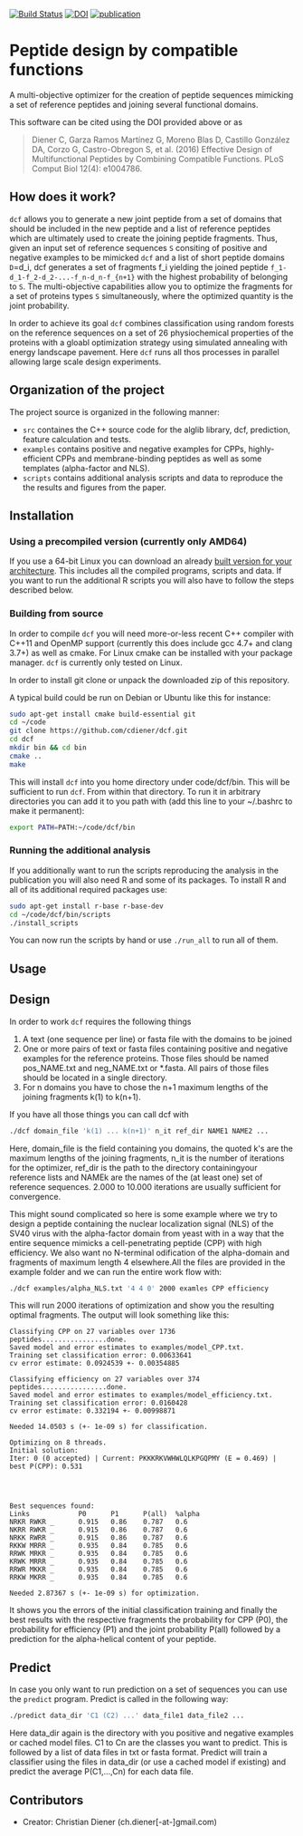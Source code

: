 [![Build Status](https://travis-ci.org/cdiener/dcf.svg?branch=master)](https://travis-ci.org/cdiener/dcf)
[![DOI](https://zenodo.org/badge/18088/cdiener/dcf.svg)](https://zenodo.org/badge/latestdoi/18088/cdiener/dcf)
[![publication](https://img.shields.io/badge/paper-10.1371%2Fjournal.pcbi.1004786-brightgreen.svg)](http://dx.doi.org/10.1371/journal.pcbi.1004786)


Peptide design by compatible functions
======================================

A multi-objective optimizer for the creation of peptide sequences mimicking
a set of reference peptides and joining several functional domains.

This software can be cited using the DOI provided above or as

> Diener C, Garza Ramos Martínez G, Moreno Blas D, Castillo González DA, Corzo G, Castro-Obregon S, et al. (2016) 
> Effective Design of Multifunctional Peptides by Combining Compatible Functions. 
> PLoS Comput Biol 12(4): e1004786. 


How does it work?
-----------------

`dcf` allows you to generate a new joint peptide from a set of domains that
should be included in the new peptide and a list of reference peptides which are
ultimately used to create the joining peptide fragments. Thus, given an input set
of reference sequences `S` consiting of positive and negative examples to be mimicked
`dcf` and a list of short peptide domains `D`=d_i, dcf generates a set of fragments f_i
yielding the joined peptide `f_1-d_1-f_2-d_2-...-f_n-d_n-f_{n+1}` with the 
highest probability of belonging to `S`. The multi-objective capabilities allow you 
to optimize the fragments for a set of proteins types `S` simultaneously, where
the optimized quantity is the joint probability.

In order to achieve its goal `dcf` combines classification using random forests 
on the reference sequences on a set of 26 physiochemical properties of the proteins 
with a gloabl optimization strategy using simulated annealing with energy landscape
pavement. Here `dcf` runs all thos processes in parallel allowing large scale
design experiments.

Organization of the project
---------------------------

The project source is organized in the following manner:
- `src` containes the C++ source code for the alglib library, dcf, prediction,
   feature calculation and tests.
- `examples` contains positive and negative examples for CPPs, highly-efficient
   CPPs and membrane-binding peptides as well as some templates (alpha-factor 
   and NLS).
- `scripts` contains additional analysis scripts and data to reproduce the
  the results and figures from the paper.


Installation
------------

### Using a precompiled version (currently only AMD64)

If you use a 64-bit Linux you can download an already [built version for your
architecture](https://github.com/cdiener/dcf/releases). This includes all the
compiled programs, scripts and data. If you want to run the additional
R scripts you will also have to follow the steps described below.

### Building from source

In order to compile `dcf` you will need more-or-less recent C++ compiler with 
C++11 and OpenMP support (currently this does include gcc 4.7+ and clang 3.7+) 
as well as cmake. For Linux cmake can be installed with your package manager. 
`dcf` is currently only tested on Linux.

In order to install git clone or unpack the downloaded zip of this repository.

A typical build could be run on Debian or Ubuntu like this for instance:

```bash
sudo apt-get install cmake build-essential git
cd ~/code
git clone https://github.com/cdiener/dcf.git 
cd dcf
mkdir bin && cd bin
cmake ..
make
```

This will install `dcf` into you home directory under code/dcf/bin. This will
be sufficient to run `dcf`. From within that directory. To run it in arbitrary 
directories you can add it to you path with (add this line to your 
~/.bashrc to make it permanent):

```bash
export PATH=PATH:~/code/dcf/bin
``` 

### Running the additional analysis

If you additionally want to run the scripts reproducing
the analysis in the publication you will also need R and some of its packages.
To install R and all of its additional required packages use:

```bash
sudo apt-get install r-base r-base-dev
cd ~/code/dcf/bin/scripts
./install_scripts
```

You can now run the scripts by hand or use `./run_all` to run all of them.

Usage
-----

## Design

In order to work `dcf` requires the following things

1. A text (one sequence per line) or fasta file with the domains to be joined
2. One or more pairs of text or fasta files containing positive and negative 
   examples for the reference proteins. Those files should be named pos_NAME.txt
   and neg_NAME.txt or *.fasta. All pairs of those files should be located in a
   single directory.
3. For n domains you have to chose the n+1 maximum lengths of the joining 
   fragments k(1) to k(n+1).

If you have all those things you can call dcf with
```bash
./dcf domain_file 'k(1) ... k(n+1)' n_it ref_dir NAME1 NAME2 ...
``` 

Here, domain_file is the field containing you domains, the quoted k's are the 
maximum lengths of the joining fragments, n_it is the number of iterations for 
the optimizer, ref_dir is the path to the directory containingyour reference 
lists and NAMEk are the names of the (at least one) set of reference sequences. 
2.000 to 10.000 iterations are usually sufficient for convergence. 

This might sound complicated so here is some example where we try to design a peptide 
containing the nuclear localization signal (NLS) of the SV40 virus with the 
alpha-factor domain from yeast with in a way that the entire sequence mimicks a 
cell-penetrating peptide (CPP) with high efficiency. We also want no N-terminal 
odification of the alpha-domain and fragments of maximum length 4 elsewhere.All 
the files are provided in the example folder and we can run the entire work 
flow with:

```bash
./dcf examples/alpha_NLS.txt '4 4 0' 2000 examles CPP efficiency
```

This will run 2000 iterations of optimization and show you the resulting
optimal fragments. The output will look something like this:

```
Classifying CPP on 27 variables over 1736 peptides................done.
Saved model and error estimates to examples/model_CPP.txt.
Training set classification error: 0.00633641
cv error estimate: 0.0924539 +- 0.00354885

Classifying efficiency on 27 variables over 374 peptides................done.
Saved model and error estimates to examples/model_efficiency.txt.
Training set classification error: 0.0160428
cv error estimate: 0.332194 +- 0.00998871

Needed 14.0503 s (+- 1e-09 s) for classification.

Optimizing on 8 threads.
Initial solution:
Iter: 0 (0 accepted) | Current: PKKKRKVWHWLQLKPGQPMY (E = 0.469) | best P(CPP): 0.531




Best sequences found: 
Links            P0      P1      P(all)  %alpha
NRKR RWKR _      0.915   0.86    0.787   0.6
NKRR RWKR _      0.915   0.86    0.787   0.6
NRKK RWRR _      0.915   0.86    0.787   0.6
RKKW MRRR _      0.935   0.84    0.785   0.6
RRWK MRKR _      0.935   0.84    0.785   0.6
KRWK MRRR _      0.935   0.84    0.785   0.6
RRWR MKKR _      0.935   0.84    0.785   0.6
RRKW MKRR _      0.935   0.84    0.785   0.6

Needed 2.87367 s (+- 1e-09 s) for optimization.
```

It shows you the errors of the initial classification training and finally the
best results with the respective fragments the probability for CPP (P0), the probability
for efficiency (P1) and the joint probability P(all) followed by a prediction for the
alpha-helical content of your peptide.

## Predict

In case you only want to run prediction on a set of sequences you can use the
`predict` program. Predict is called in the following way:

```bash
./predict data_dir 'C1 (C2) ...' data_file1 data_file2 ...
```

Here data_dir again is the directory with you positive and negative examples or
cached model files. C1 to Cn are the classes you want to predict. This is followed
by a list of data files in txt or fasta format. Predict will train a classifier
using the files in data_dir (or use a cached model if existing) and predict the average
P(C1,...,Cn) for each data file.

Contributors
------------

* Creator: Christian Diener (ch.diener[-at-]gmail.com)
